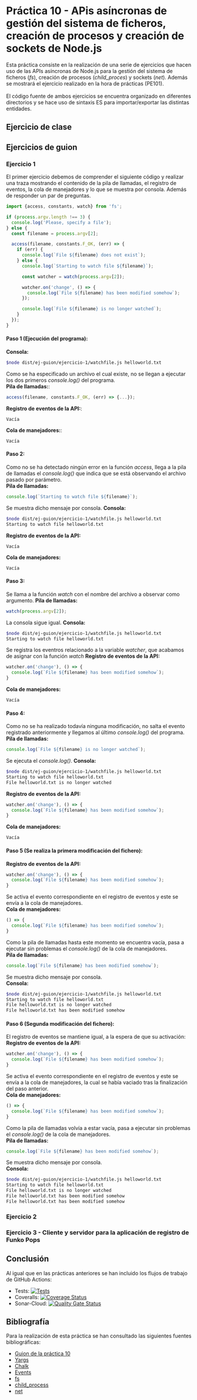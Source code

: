 # Práctica 10 - APis asíncronas de gestión del sistema de ficheros, creación de procesos y creación de sockets de Node.js
Esta práctica consiste en la realización de una serie de ejercicios que hacen uso de las APIs asíncronas de Node.js para la gestión del sistema de ficheros (_fs_), creación de procesos (_child\_proces_) y sockets (_net_). Además se mostrará el ejercicio realizado en la hora de prácticas (PE101).
\
\
El código fuente de ambos ejercicios se encuentra organizado en diferentes directorios y se hace uso de sintaxis ES para importar/exportar las distintas entidades.
## Ejercicio de clase
## Ejercicios de guion
### Ejercicio 1
El primer ejercicio  debemos de comprender el siguiente código y realizar una traza mostrando el contenido de la pila de llamadas, el registro de eventos, la cola de manejadores y lo que se muestra por consola. Además de responder un par de preguntas.
```TypeScript
import {access, constants, watch} from 'fs';

if (process.argv.length !== 3) {
  console.log('Please, specify a file');
} else {
  const filename = process.argv[2];

  access(filename, constants.F_OK, (err) => {
    if (err) {
      console.log(`File ${filename} does not exist`);
    } else {
      console.log(`Starting to watch file ${filename}`);

      const watcher = watch(process.argv[2]);

      watcher.on('change', () => {
        console.log(`File ${filename} has been modified somehow`);
      });

      console.log(`File ${filename} is no longer watched`);
    }
  });
}
```
#### Paso 1 (Ejecución del programa):
**Consola:**
```bash
$node dist/ej-guion/ejercicio-1/watchfile.js helloworld.txt
```
Como se ha especificado un archivo el cual existe, no se llegan a ejecutar los dos primeros _console.log()_ del programa.
\
**Pila de llamadas:**:
```TypeScript
access(filename, constants.F_OK, (err) => {...});
```
**Registro de eventos de la API:**:
```
Vacía
```
**Cola de manejadores:**:
```
Vacía
```
#### Paso 2:
Como no se ha detectado ningún error en la función _access_, llega a la pila de llamadas el _console.log()_ que indica que se está observando el archivo pasado por parámetro.
\
**Pila de llamadas:**
```TypeScript
console.log(`Starting to watch file ${filename}`);
```
Se muestra dicho mensaje por consola.
**Consola:**
```bash
$node dist/ej-guion/ejercicio-1/watchfile.js helloworld.txt
Starting to watch file helloworld.txt
```
**Registro de eventos de la API:**
```
Vacía
```
**Cola de manejadores:**
```
Vacía
```
#### Paso 3:
Se llama a la función _watch_ con el nombre del archivo a observar como argumento.
**Pila de llamadas:**
```TypeScript
watch(process.argv[2]);
```
La consola sigue igual.
**Consola:**
```bash
$node dist/ej-guion/ejercicio-1/watchfile.js helloworld.txt
Starting to watch file helloworld.txt
```
Se registra los eventros relacionado a la variable _watcher_, que acabamos de asignar con la función _watch_
**Registro de eventos de la API:**
```TypeScript
watcher.on('change'), () => {
  console.log(`File ${filename} has been modified somehow`);
}
```
**Cola de manejadores:**
```
Vacía
```
#### Paso 4:
Como no se ha realizado todavía ninguna modificación, no salta el evento registrado anteriormente y llegamos al último _console.log()_ del programa.
**Pila de llamadas:**
```TypeScript
console.log(`File ${filename} is no longer watched`);
```
Se ejecuta el _console.log()_.
**Consola:**
```bash
$node dist/ej-guion/ejercicio-1/watchfile.js helloworld.txt
Starting to watch file helloworld.txt
File helloworld.txt is no longer watched
```
**Registro de eventos de la API:**
```TypeScript
watcher.on('change'), () => {
  console.log(`File ${filename} has been modified somehow`);
}
```
**Cola de manejadores:**
```
Vacía
```
#### Paso 5 (Se realiza la primera modificación del fichero):
**Registro de eventos de la API:**
```TypeScript
watcher.on('change'), () => {
  console.log(`File ${filename} has been modified somehow`);
}
```
Se activa el evento correspondiente en el registro de eventos y este se envía a la cola de manejadores.
\
**Cola de manejadores:**
```TypeScript
() => {
  console.log(`File ${filename} has been modified somehow`);
}
```
Como la pila de llamadas hasta este momento se encuentra vacía, pasa a ejecutar sin problemas el _console.log()_ de la cola de manejadores.
\
**Pila de llamadas:**
```TypeScript
console.log(`File ${filename} has been modified somehow`);
```
Se muestra dicho mensaje por consola.
\
**Consola:**
```bash
$node dist/ej-guion/ejercicio-1/watchfile.js helloworld.txt
Starting to watch file helloworld.txt
File helloworld.txt is no longer watched
File helloworld.txt has been modified somehow
```
#### Paso 6 (Segunda modificación del fichero):
El registro de eventos se mantiene igual, a la espera de que su activación:
**Registro de eventos de la API:**
```TypeScript
watcher.on('change'), () => {
  console.log(`File ${filename} has been modified somehow`);
}
```
Se activa el evento correspondiente en el registro de eventos y este se envía a la cola de manejadores, la cual se había vaciado tras la finalización del paso anterior.
\
**Cola de manejadores:**
```TypeScript
() => {
  console.log(`File ${filename} has been modified somehow`);
}
```
Como la pila de llamadas volvía a estar vacía, pasa a ejecutar sin problemas el _console.log()_ de la cola de manejadores.
\
**Pila de llamadas:**
```TypeScript
console.log(`File ${filename} has been modified somehow`);
```
Se muestra dicho mensaje por consola.
\
**Consola:**
```bash
$node dist/ej-guion/ejercicio-1/watchfile.js helloworld.txt
Starting to watch file helloworld.txt
File helloworld.txt is no longer watched
File helloworld.txt has been modified somehow
File helloworld.txt has been modified somehow
```
### Ejercicio 2
### Ejercicio 3 - Cliente y servidor para la aplicación de registro de Funko Pops 
## Conclusión
Al igual que en las prácticas anteriores se han incluido los flujos de trabajo de GitHub Actions:
* Tests: [![Tests](https://github.com/ULL-ESIT-INF-DSI-2223/ull-esit-inf-dsi-22-23-prct10-fs-proc-sockets-funko-app-PablodlFR/actions/workflows/node.js.yml/badge.svg)](https://github.com/ULL-ESIT-INF-DSI-2223/ull-esit-inf-dsi-22-23-prct10-fs-proc-sockets-funko-app-PablodlFR/actions/workflows/node.js.yml)
* Coveralls: [![Coverage Status](https://coveralls.io/repos/github/ULL-ESIT-INF-DSI-2223/ull-esit-inf-dsi-22-23-prct10-fs-proc-sockets-funko-app-PablodlFR/badge.svg?branch=main)](https://coveralls.io/github/ULL-ESIT-INF-DSI-2223/ull-esit-inf-dsi-22-23-prct10-fs-proc-sockets-funko-app-PablodlFR?branch=main)
* Sonar-Cloud: [![Quality Gate Status](https://sonarcloud.io/api/project_badges/measure?project=ULL-ESIT-INF-DSI-2223_ull-esit-inf-dsi-22-23-prct10-fs-proc-sockets-funko-app-PablodlFR&metric=alert_status)](https://sonarcloud.io/summary/new_code?id=ULL-ESIT-INF-DSI-2223_ull-esit-inf-dsi-22-23-prct10-fs-proc-sockets-funko-app-PablodlFR)
## Bibliografía
Para la realización de esta práctica se han consultado las siguientes fuentes bibliográficas:
* [Guion de la práctica 10](https://ull-esit-inf-dsi-2223.github.io/prct10-fs-proc-sockets-funko-app/)
* [Yargs](https://www.npmjs.com/package/yargs)
* [Chalk](https://www.npmjs.com/package/chalk)
* [Events](https://nodejs.org/docs/latest-v19.x/api/events.html)
* [fs](https://nodejs.org/docs/latest-v19.x/api/fs.html)
* [child_process](https://nodejs.org/docs/latest-v19.x/api/child_process.html)
* [net](https://nodejs.org/docs/latest-v19.x/api/net.html)